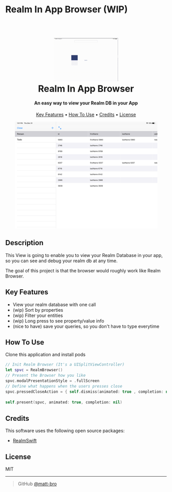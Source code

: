 # Realm In App Browser (WIP)

<h1 align="center">
  <br>
  <img src="https://raw.githubusercontent.com/matt-bro/RealmInAppBrowser/main/readme-assets/example.gif" alt="App Icon" width="200">
  <br>
  Realm In App Browser
  <br>
</h1>

<h4 align="center"> An easy way to view your Realm DB in your App</h4>

<p align="center">
  <a href="#key-features">Key Features</a> •
  <a href="#how-to-use">How To Use</a> •
  <a href="#credits">Credits</a> •
  <a href="#license">License</a>
</p>
<p align="center">
<img src="https://raw.githubusercontent.com/matt-bro/RealmInAppBrowser/main/readme-assets/screenshot.png" width="445" height="334">
</p>

## Description


This View is going to enable you to view your Realm Database in your app,
so you can see and debug your realm db at any time.

The goal of this project is that the browser would roughly work like Realm Browser.

## Key Features

* View your realm database with one call
* (wip) Sort by properties
* (wip) Filter your entities 
* (wip) Long press to see property/value info
* (nice to have) save your queries, so you don't have to type everytime

## How To Use

Clone this application and install pods

```swift
// Init Realm Browser (It's a UISplitViewController)
let spvc = RealmBrowser()
// Present the Browser how you like
spvc.modalPresentationStyle = .fullScreen
// Define what happens when the users presses close
spvc.pressedCloseAction = { self.dismiss(animated: true , completion: nil) }

self.present(spvc, animated: true, completion: nil)

```

## Credits

This software uses the following open source packages:

- [RealmSwift](https://github.com/RxSwiftCommunity/RxRealm)

## License

MIT

---

> GitHub [@matt-bro](https://github.com/matt-bro) 
